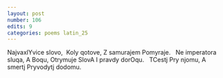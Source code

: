 ```yaml
---
layout: post
number: 106
edits: 9
categories: poems latin_25
---
```


NajvaxlYvice slovo, 
Koly qotove, 
Z samurajem 
Pomyraje.
 
Ne imperatora sluqa,
A Boqu,
Otrymuje SlovA
I pravdy dorOqu.
 
TCestj
Pry njomu,
A smertj
Pryvodytj dodomu.

